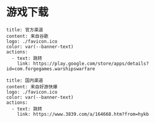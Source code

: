 # 游戏下载

```component VPBanner
title: 官方渠道
content: 来自谷歌
logo: ./favicon.ico
color: var(--banner-text)
actions:
  - text: 跳转
    link: https://play.google.com/store/apps/details?id=com.forgegames.warshipswarfare
```

```component VPBanner
title: 国内渠道
content: 来自好游快爆
logo: ./favicon.ico
color: var(--banner-text)
actions:
  - text: 跳转
    link: https://www.3839.com/a/164668.htm?from=hykb
```
